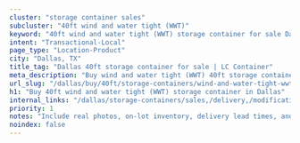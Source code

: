 ```yaml
---
cluster: "storage container sales"
subcluster: "40ft wind and water tight (WWT)"
keyword: "40ft wind and water tight (WWT) storage container for sale Dallas, TX"
intent: "Transactional-Local"
page_type: "Location-Product"
city: "Dallas, TX"
title_tag: "Dallas 40ft storage container for sale | LC Container"
meta_description: "Buy wind and water tight (WWT) 40ft storage container sale with local delivery in Dallas, TX. LC Container — local Since 2003. Request a fast quote today."
url_slug: "/dallas/buy/40ft/storage-containers/wind-and-water-tight-wwt"
h1: "Buy 40ft wind and water tight (WWT) storage container in Dallas"
internal_links: "/dallas/storage-containers/sales,/delivery,/modifications"
priority: 1
notes: "Include real photos, on-lot inventory, delivery lead times, and financing info."
noindex: false
---
```


<!-- TODO: Add unique city/inventory copy, images, and internal links here. -->
